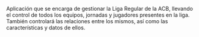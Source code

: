 Aplicación que se encarga de gestionar la Liga Regular de la ACB, llevando el control de todos los equipos, jornadas y jugadores presentes en la liga. También controlará las relaciones entre los mismos, así como las características y datos de ellos.
﻿